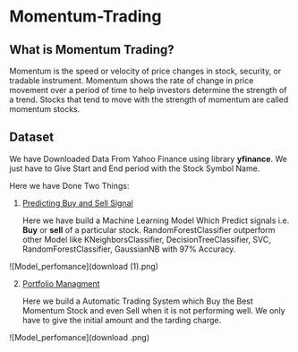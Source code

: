 # Momentum-Trading


## What is Momentum Trading?
Momentum is the speed or velocity of price changes in stock, security, or tradable
instrument. Momentum shows the rate of change in price movement over a period of
time to help investors determine the strength of a trend. Stocks that tend to move with
the strength of momentum are called momentum stocks.

## Dataset
We have Downloaded Data From Yahoo Finance using library **yfinance**.
We just have to Give Start and End period with the Stock Symbol Name.

Here we have Done Two Things:
1. [Predicting Buy and Sell Signal](Momentum_Trading_Predicting_Signals(Buy,Sell).ipynb)
  
    Here we have build a Machine Learning Model Which Predict signals i.e. **Buy** or **sell** of a particular stock.
    RandomForestClassifier outperform other Model like KNeighborsClassifier, DecisionTreeClassifier, SVC, RandomForestClassifier, GaussianNB with 97% Accuracy.
  
![Model_perfomance](download (1).png)
   
2. [Portfolio Managment](Momentum_Trading_Portfolio_Management.ipynb)

    Here we build a Automatic Trading System which Buy the Best Momentum Stock and even Sell when it is not performing well.
    We only have to give the initial amount and the tarding charge.
 
![Model_perfomance](download .png)
